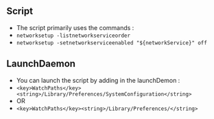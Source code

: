 ## Script

- The script primarily uses the commands :
- `networksetup -listnetworkserviceorder`
- `networksetup -setnetworkserviceenabled "${networkService}" off`

## LaunchDaemon

- You can launch the script by adding in the launchDemon :
- `<key>WatchPaths</key><string>/Library/Preferences/SystemConfiguration</string>`
- OR
- `<key>WatchPaths</key><string>/Library/Preferences/</string>`

